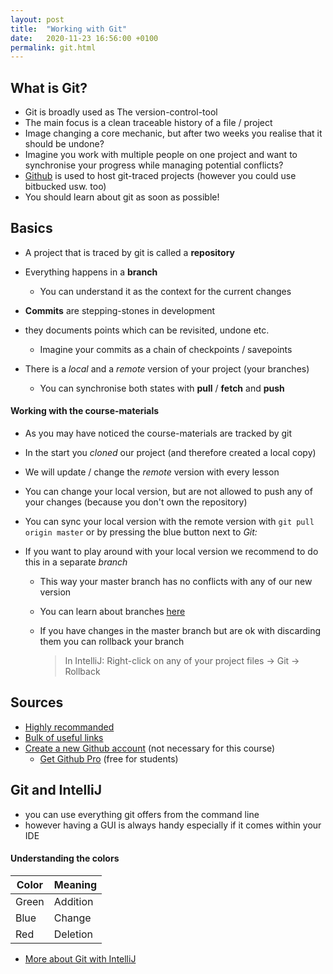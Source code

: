 ```yaml
---
layout: post
title:  "Working with Git"
date:   2020-11-23 16:56:00 +0100
permalink: git.html
---
```

## What is Git?

- Git is broadly used as The version-control-tool
- The main focus is  a clean traceable history of a file / project
- Image changing a  core mechanic, but after two weeks you realise that it should be undone?
- Imagine you work with multiple people on one project and want to synchronise your progress while managing potential conflicts?
- [Github](https://github.com/) is used to host git-traced projects (however you could use bitbucked usw. too)
- You should learn about git as soon as possible!



## Basics

- A project that is traced by git is called a **repository**
  
- Everything happens in a **branch**
  
  - You can understand it as the context for the current changes
  
- **Commits** are stepping-stones in development
- they documents points which can be revisited, undone etc.
  - Imagine your commits as a chain of checkpoints / savepoints

- There is a *local* and a *remote* version of your project (your branches)
  
  - You can synchronise both states with **pull** / **fetch** and **push**
  



#### Working with the course-materials

- As you may have noticed the course-materials are tracked by git

- In the start you *cloned* our project (and therefore created a local copy)

- We will update / change the *remote* version with every lesson

- You can change your local version, but are not allowed to push any of your changes (because you don't own the repository)

- You can sync your local version with the remote version with `git pull origin master` or by pressing the blue button next to *Git:*

- If you want to play around with your local version we recommend to do this in a separate *branch*

  - This way your master branch has no conflicts with any of our new version

  - You can learn about branches [here](https://git-scm.com/book/en/v2/Git-Branching-Branches-in-a-Nutshell)

  - If you have changes in the master branch but are ok with discarding them you can rollback your branch

    > In IntelliJ: Right-click on any of your project files → Git → Rollback





## Sources

- [Highly recommanded](https://git-scm.com/book/en/v2/Getting-Started-About-Version-Control)
- [Bulk of useful links](https://stackoverflow.com/questions/315911/git-for-beginners-the-definitive-practical-guide)
- [Create a new Github account](https://github.com/join) (not necessary for this course)
  - [Get Github Pro](https://education.github.com/pack) (free for students)



## Git and IntelliJ

- you can use everything git offers from the command line
- however having a GUI is always handy especially if it comes within your IDE

#### Understanding the colors

| Color | Meaning  |
| ----- | -------- |
| Green | Addition |
| Blue  | Change   |
| Red   | Deletion |

- [More about Git with IntelliJ](https://www.jetbrains.com/help/idea/using-git-integration.html#set-passwords-for-git-remotes)

